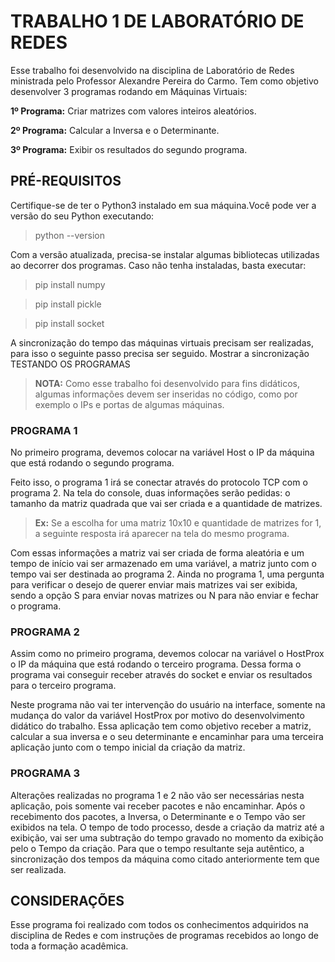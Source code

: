 # TRABALHO 1 DE LABORATÓRIO DE REDES

Esse trabalho foi desenvolvido na disciplina de Laboratório de Redes ministrada pelo Professor Alexandre Pereira do Carmo. Tem como objetivo desenvolver 3 programas rodando em Máquinas Virtuais:

**1º Programa:** Criar matrizes com valores inteiros aleatórios. 

**2º Programa:** Calcular a Inversa e o Determinante.

**3º Programa:** Exibir os resultados do segundo programa.

## PRÉ-REQUISITOS

Certifique-se de ter o Python3 instalado em sua máquina.Você pode ver a versão do seu Python executando:

>python --version

Com a versão atualizada, precisa-se instalar algumas bibliotecas utilizadas ao decorrer dos programas. Caso não tenha instaladas, basta executar:

>pip install numpy

>pip install pickle

>pip install socket

A sincronização do tempo das máquinas virtuais precisam ser realizadas, para isso o seguinte passo precisa ser seguido. Mostrar a sincronização
TESTANDO OS PROGRAMAS

>**NOTA:** Como esse trabalho foi desenvolvido para fins didáticos, algumas informações devem ser inseridas no código, como por exemplo o IPs e portas de algumas máquinas.
 
### PROGRAMA 1
No primeiro programa, devemos colocar na variável Host o  IP da máquina que está rodando o segundo programa.

Feito isso, o programa 1 irá se conectar através do protocolo TCP com o programa 2. Na tela do console, duas informações serão pedidas: o tamanho da matriz quadrada que vai ser criada e a quantidade de matrizes. 

>**Ex:**  Se a escolha for uma matriz 10x10 e quantidade de matrizes for 1, a seguinte resposta irá aparecer na tela do mesmo programa.

Com essas informações a matriz vai ser criada de forma aleatória e um tempo de início vai ser armazenado em uma variável, a matriz junto com o tempo vai ser destinada ao programa 2. Ainda no programa 1, uma pergunta para verificar o desejo de querer enviar mais matrizes vai ser exibida, sendo a opção S para enviar novas matrizes ou N para não enviar e fechar o programa.
 
### PROGRAMA 2
Assim como no primeiro programa, devemos colocar na variável o HostProx o  IP da máquina que está rodando o terceiro programa. Dessa forma o programa vai conseguir receber através do socket e enviar os resultados para o terceiro programa.

Neste programa não vai ter intervenção do usuário na interface, somente na mudança do valor da variável HostProx por motivo do desenvolvimento didático do trabalho.
Essa aplicação tem como objetivo receber a matriz, calcular a sua inversa e o seu determinante e encaminhar para uma terceira aplicação junto com o tempo inicial da criação da matriz.
 
### PROGRAMA  3
Alterações realizadas no programa 1 e 2 não vão ser necessárias nesta aplicação, pois somente vai  receber pacotes e não encaminhar. Após o recebimento dos pacotes, a Inversa, o Determinante e o Tempo vão ser exibidos na tela. O tempo de todo processo, desde a criação da matriz até a exibição, vai ser uma subtração do tempo gravado no momento da exibição pelo o Tempo da criação. Para que o tempo resultante seja autêntico, a sincronização dos tempos da máquina como citado anteriormente tem que ser realizada.


## CONSIDERAÇÕES
Esse programa foi realizado com todos os conhecimentos adquiridos na disciplina de Redes e com instruções de programas recebidos ao longo de toda a formação acadêmica. 
